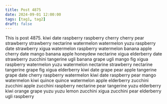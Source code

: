 ```yaml
---
title: Post 4875
date: 2024-09-01 12:00:00
tags: [tag1, tag2]
draft: false
---
```

This is post 4875.
kiwi
date
raspberry
raspberry
cherry
cherry
pear
strawberry
strawberry
nectarine
watermelon
watermelon
yuzu
raspberry
date
strawberry
xigua
watermelon
raspberry
watermelon
banana
apple
cherry
date
mango
banana
apple
honeydew
nectarine
xigua
elderberry
date
strawberry
zucchini
tangerine
ugli
banana
grape
ugli
mango
fig
xigua
raspberry
watermelon
yuzu
watermelon
nectarine
strawberry
nectarine
tangerine
grape
fig
xigua
elderberry
kiwi
date
grape
pear
apple
tangerine
grape
date
cherry
raspberry
watermelon
kiwi
date
raspberry
pear
mango
watermelon
kiwi
quince
quince
watermelon
apple
elderberry
zucchini
zucchini
apple
zucchini
raspberry
nectarine
pear
tangerine
yuzu
elderberry
kiwi
orange
grape
yuzu
yuzu
lemon
zucchini
xigua
zucchini
pear
elderberry
ugli
raspberry
